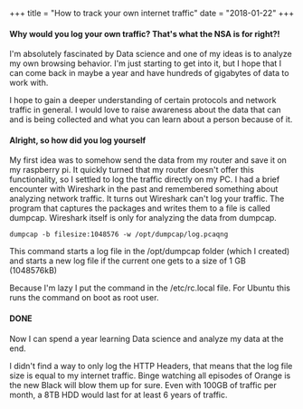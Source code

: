 +++
title = "How to track your own internet traffic"
date = "2018-01-22"
+++

#### Why would you log your own traffic? That's what the NSA is for right?!

I'm absolutely fascinated by Data science and one of my ideas is to analyze my
own browsing behavior. I'm just starting to get into it, but I hope that I can come
back in maybe a year and have hundreds of gigabytes of data to work with.

I hope to gain a deeper understanding of certain protocols and network traffic in general.
I would love to raise awareness about the data that can and is being collected and what you
can learn about a person because of it.

#### Alright, so how did you log yourself

My first idea was to somehow send the data from my router and save it on my raspberry pi.
It quickly turned that my router doesn't offer this functionality, so I settled to
log the traffic directly on my PC.
I had a brief encounter with Wireshark in the past and remembered something about
analyzing network traffic. It turns out Wireshark can't log your traffic.
The program that captures the packages and writes them to a file is called dumpcap.
Wireshark itself is only for analyzing the data from dumpcap.

`dumpcap -b filesize:1048576 -w /opt/dumpcap/log.pcaqng`

This command starts a log file in the /opt/dumpcap folder (which I created) and
starts a new log file if the current one gets to a size of 1 GB (1048576kB)

Because I'm lazy I put the command in the /etc/rc.local file. For Ubuntu this
runs the command on boot as root user.

#### DONE

Now I can spend a year learning Data science and analyze my data at the end.

I didn't find a way to only log the HTTP Headers, that means that the log file size is
equal to my internet traffic. Binge watching all episodes of Orange is the new Black
will blow them up for sure. Even with 100GB of traffic per month, a 8TB HDD
would last for at least 6 years of traffic.

